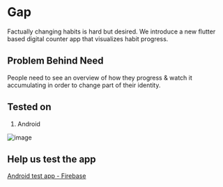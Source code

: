 # Gap

Factually changing habits is hard but desired.
We introduce a new flutter based digital counter app that visualizes habit progress.

## Problem Behind Need

People need to see an overview of how they progress & watch it accumulating in order to change part of their identity.

## Tested on
1. Android

![image](https://user-images.githubusercontent.com/130680623/231824700-08f160ef-7c5d-444b-8332-6e3ea43d4416.png)


## Help us test the app
[Android test app - Firebase](https://appdistribution.firebase.google.com/testerapps/1:1096748049699:android:b2bdd0ae9109af82f21896/releases/5510f42sslgm0?utm_source=firebase-console)
